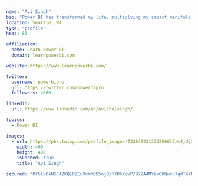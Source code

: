 ```yaml
---
name: "Avi Singh"
bio: "Power BI has transformed my life, multiplying my impact manifold. Now I am on a mission to spread the word and share the knowledge"
location: Seattle, WA
type: "profile"
heat: 83

affiliation:
  name: Learn Power BI
  domain: learnpowerbi.com

website: https://www.learnpowerbi.com/

twitter:
  username: powerbipro
  url: https://twitter.com/powerbipro
  followers: 4660

linkedin:
  url: https://www.linkedin.com/in/avichalsingh/

topics:
  - Power BI

images:
  - url: https://pbs.twimg.com/profile_images/732049231326806017/m4jUj2Lu_400x400.jpg
    width: 400
    height: 400
    isCached: true
    title: "Avi Singh"

secured: "Of5ivOsNSC42KQLDZEuXvmhQB5ojQ/fXD6XqvP/B7ZA4MYaxOhQwvu7qdT4YMmL1cH/qtW2BLIaJaPa479lthmdmFG5p6Jg8yrevVZ2TPfgGQs8WfIzaRv0D2fqWXP8CyqYt0KZQMFwY4pZ7ZudZX1Uf7b9TYcbJ0D/pykzGZpbwWcnYArSQko6hIiIP7uEVeTerKlKPtM8ANgz0fIhgSTbdJBjhp2oAklPGkGj1iGcHZLEoD2D3jmGXJWy83pjD0tiz/EewWRD3XIZFQWuiLGF0n6wWZ2I9V19JghLhAxNz07ShnbbYzY9oWQl8wS++in9uzVDWnjUgS9P57bDKkt0uApJO/9OOgvFRIAl8qMBkAIoug1lz6xWFc4dcSOsGFiD6aRghutgfVZ66W2CLjobpKvlIyvjdKf+kYfEQHFg=;/Tl4ujX4y07BhdOt4BxQJw=="
---
```


